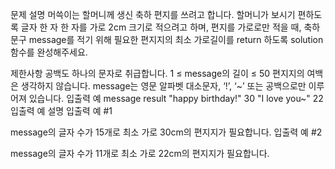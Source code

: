 문제 설명
머쓱이는 할머니께 생신 축하 편지를 쓰려고 합니다. 할머니가 보시기 편하도록 글자 한 자 한 자를 가로 2cm 크기로 적으려고 하며, 편지를 가로로만 적을 때, 축하 문구 message를 적기 위해 필요한 편지지의 최소 가로길이를 return 하도록 solution 함수를 완성해주세요.

제한사항
공백도 하나의 문자로 취급합니다.
1 ≤ message의 길이 ≤ 50
편지지의 여백은 생각하지 않습니다.
message는 영문 알파벳 대소문자, ‘!’, ‘~’ 또는 공백으로만 이루어져 있습니다.
입출력 예
message	result
"happy birthday!"	30
"I love you~"	22
입출력 예 설명
입출력 예 #1

message의 글자 수가 15개로 최소 가로 30cm의 편지지가 필요합니다.
입출력 예 #2

message의 글자 수가 11개로 최소 가로 22cm의 편지지가 필요합니다.